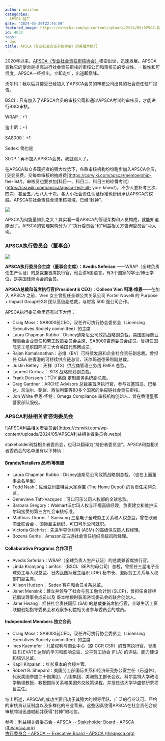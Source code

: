 ```yaml
---
author: weizhan
categories:
- APSCA 验厂
date: '2024-05-20T22:46:59'
featured_image: https://csrwiki.com/wp-content/uploads/2024/05/APSCA-执行委员会.webp
id: 4033
tags:
- doc
title: APSCA（专业社会责任审核协会）的幕后大佬们
---
```


2020年以来，[APSCA（专业社会责任审核协会）](https://csrwiki.com/apsca/)横空出世，迅速发展。APSCA宣称它的使命是提高进行社会责任审核的审核公司和审核员的专业性、一致性和可信度。APSCA一经推出，立即走红，出道即巅峰。

沃尔玛：我以后只接受已经加入了APSCA会员的审核公司出具的社会责任验厂报告。

BSCI：只有加入了APSCA会员的审核公司和通过APSCA考试的审核员，才能进行BSCI审核。

WRAP：+1

迪士尼：+1

SA8000：+1

Sedex: 俺也是

SLCP：再不加入APSCA会员，我就踢人了。

在APSCA和众多簇拥者的强大攻势下，各路审核机构纷纷跑步加入APSCA会员，[交会员费，交每单审核的抽成费](https://csrwiki.com/apsca/membership-
fee-list/)。审核员也要参加[科目一、科目二、科目三的轮番考试](https://csrwiki.com/apsca/apsca-test-all-
you-
know/)，不少人要补考三次、四次、甚至五六七八九十次。各大小社会责任认证标准也纷纷承认APSCA的权威。APSCA在社会责任合规审核领域，已经“封神”。

![](https://csrwiki.com/wp-content/uploads/2024/05/APSCA老大.jpg)

APSCA为何能量如此之大？其实看一看APSCA的管理架构和人员构成，就能知道原因了。APSCA的管理架构分为了“执行委员会”和“利益相关方咨询委员会”两大块。

### APSCA执行委员会（董事会）

![](https://csrwiki.com/wp-content/uploads/2024/05/APSCA-执行委员会.webp)

**APSCA执行委员会主席（董事会主席）：Avedis Seferian**
——WRAP（全球负责任生产认证）的总裁兼首席执行官，他会讲5国语言，有3个国家的学士/博士学位，是美国律师协会的会员。

**APSCA总裁和首席执行官(President & CEO)：Colleen Vien 科琳·维恩**——在加入 APSCA 之前，Vien
女士曾担任全球公共关系公司 Porter Novelli 的 Purpose + Impact Group/ESG 团队高级副总裁，与财富 500
强公司合作。

APSCA执行委员会里还有以下大佬：

  * Craig Moss：SA8000前CEO，现任许可执行协会委员会（Licensing Executives Society committee）的主席
  * Laura Chapman Rubbo：Disney迪斯尼公司政策战略副总裁，美国国际商业理事会企业责任和劳工政策委员会主席、SA8000咨询委员会成员。曾担任国际劳工组织国际劳工大会美国代表团成员。
  * Rajan Kamalanathan：必维（BV）可持续发展和企业社会责任副总裁。曾担任 C&A 驻香港的可持续供应链总监、沃尔玛道德采购副总裁。
  * Justin Bettey：天祥（ITS）供应商管理业务线 EMEA 总监。
  * Laurent Corbaz： SGS 战略规划副总裁。
  * Frank Dorssers：TÜV 莱茵 定制服务系统副总裁。
  *  Greg Gardner：ARCHE Advisors 总裁兼首席执行官，参与过塞班岛、巴格达、尼泊尔、朝鲜、西伯利亚等80多个国家的供应链社会责任审核。
  * Jon White 乔恩·怀特：Omega Compliance 审核机构创始人，曾在香港皇家警察部队服役。

### APSCA利益相关者咨询委员会

![APSCA利益相关者委员会](https://csrwiki.com/wp-
content/uploads/2024/05/APSCA利益相关者委员会.webp)

stakeholder利益相关者委员会，也可以翻译为“持份者委员会”。APSCA利益相关者委员会的名单里有以下神仙：

#### Brands/Retailers 品牌/零售商

  * Laura Chapman Rubbo：Disney迪斯尼公司政策战略副总裁。（也在上面董事会名单里）
  * Todd Nash：佐治亚州亚特兰大家得宝 (The Home Depot) 的负责任采购总监。
  * Genevieve Taft-Vazquez：可口可乐公司人权部的全球总监。
  * Barbara Gregory：Walmart沃尔玛人权与环境高级经理，负责建立和维护沃尔玛接受的第三方社会审核标准。
  * Matthias Thorns ：Samsung 三星电子全球劳工关系和人权总监，曾在欧洲商业联合会 、国际雇主组织、可口可乐公司就职。
  * Victoria Gilchrist：先进半导体材料 (ASM) 的高级供应链人权经理。
  * Bozena Gerits：Amazon亚马逊社会责任组织高级风险经理。

#### Collaborative Programs 合作项目

  * Avedis Seferian：WRAP（全球负责人生产认证）的总裁兼首席执行官。
  * Linda Kromjong：amfori （BSCI、BEPI的母公司）总裁，曾担任三星电子全球劳工与人权总监、日内瓦国际雇主组织 (IOE) 秘书长、国际劳工关系与人权部门副主席。
  * Allison Hudson： Sedex 客户和会员关系总监。
  * Janet Mensink：建立并领导了社会与劳工融合计划 (SLCP)，曾担任良好棉花倡议理事会成员以及 哥本哈根时装周咨询委员会的联合创始人。
  * Jane Hwang：担任社会责任国际 (SAI) 的总裁兼首席执行官，全球生活工资联盟创始指导委员会和观察多利益相关者参与委员会的成员。

#### Independent Members 独立会员

  * Craig Moss：SA8000前CEO，现任许可执行协会委员会（Licensing Executives Society committee）的主席
  * Ines Kaempfer：儿童权利与商业中心（原 CCR CSR）的首席执行官，曾担任 ELEVATE 达岸的学习和影响总监、公平劳工协会 (FLA) 的评估、能力建设和培训总监。
  * Kapil Kirpalani：红杉资本的合规主管。
  * Robert B. Shepard：美国劳工部国际关系和经济研究办公室主任（已退休），代表美国参加二十国集团、八国集团、美洲劳工部长会议。科尔盖特大学政治学助理教授，教授国际关系和美国外交政策课程，并担任该大学华盛顿研究项目主任。

综上所述，APSCA的成功主要归功于其强大的领导团队、广泛的行业认可、严格的审核员认证制度以及多样化的专业背景。这些因素使得APSCA在社会责任合规审核领域迅速崛起并获得“封神”的地位。

参考：[利益相关者委员会 - APSCA -- Stakeholder Board - APSCA
(theapsca.org)](https://www.theapsca.org/stakeholder-board/)  
[执行委员会 - APSCA -- Executive Board - APSCA
(theapsca.org)](https://www.theapsca.org/executive-board/)

